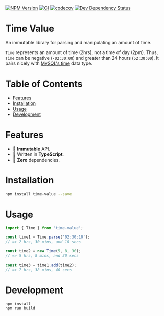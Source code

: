 [![NPM Version](https://badge.fury.io/js/time-value.svg)](https://badge.fury.io/js/time-value)
[![CI](https://github.com/justinlettau/time-value/workflows/CI/badge.svg)](https://github.com/justinlettau/time-value/actions)
[![codecov](https://codecov.io/gh/justinlettau/time-value/branch/master/graph/badge.svg)](https://codecov.io/gh/justinlettau/time-value)
[![Dev Dependency Status](https://david-dm.org/justinlettau/time-value/dev-status.svg)](https://david-dm.org/justinlettau/time-value?type=dev)

# Time Value

An immutable library for parsing and manipulating an amount of time.

`Time` represents an amount of time (2hrs), not a time of day (2pm). Thus, `Time` can be negative
(`-02:30:00`) and greater than 24 hours (`52:30:00`). It pairs nicely with
[MySQL's time](https://dev.mysql.com/doc/refman/8.0/en/time.html) data type.

# Table of Contents

- [Features](#features)
- [Installation](#installation)
- [Usage](#usage)
- [Development](#development)

# Features

- 🎉 **Immutable** API.
- 💪 Written in **TypeScript**.
- 🚀 **Zero** dependencies.

# Installation

```bash
npm install time-value --save
```

# Usage

```ts
import { Time } from 'time-value';

const time1 = Time.parse('02:30:10');
// => 2 hrs, 30 mins, and 10 secs

const time2 = new Time(5, 8, 30);
// => 5 hrs, 8 mins, and 30 secs

const time3 = time1.add(time2);
// => 7 hrs, 38 mins, 40 secs
```

# Development

```
npm install
npm run build
```

